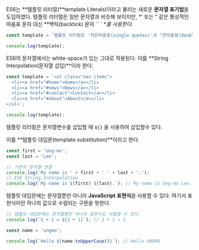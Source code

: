 ES6는 **템플릿 리터럴(**template Literals)이라고 불리는 새로운 **문자열 표기법**을 도입하였다. 템플릿 리터럴은 일반 문자열과 비슷해 보이지만, *‘ 또는 “ 같은 통상적인 따옴표 문자 대신 **백틱(backtick) 문자 `` ` **를 사용한다.*

```js
const template = `템플릿 리터럴은 '작은따옴표(single quotes)'과 "큰따옴표(double quotes)"를 혼용할 수 있다.`;

console.log(template);
```



ES6의 문자열에서는 white-space가 있는 그대로 적용된다. 이를 **String Interpolation(문자열 삽입)**이라 한다.

```js
const template = `<ul class="nav-items">
  <li><a href="#home">Home</a></li>
  <li><a href="#news">News</a></li>
  <li><a href="#contact">Contact</a></li>
  <li><a href="#about">About</a></li>
</ul>`;

console.log(template);
```



템플릿 리터럴은 문자열변수를 삽입할 때 `${}` 을 사용하여 삽입할수 있다.

이를 **템플릿 대입문(template substitution)**이라고 한다.

```js
const first = 'Ung-mo';
const last = 'Lee';

// 기존의 문자열 연결
console.log('My name is ' + first + ' ' + last + '.');
// ES6 String Interpolation
console.log(`My name is ${first} ${last}.`); // My name is Ung-mo Lee.
```

템플릿 대입문에는 문자열뿐만 아니라 **JavaScript 표현식**을 사용할 수 있다. 여기서 표현식이란 하나의 값으로 수렴되는 구문을 뜻한다.



```js
// 템플릿 대입문에는 문자열뿐만 아니라 표현식도 사용할 수 있다.
console.log(`1 + 1 = ${1 + 1}`); // 1 + 1 = 2

const name = 'ungmo';

console.log(`Hello ${name.toUpperCase()}`); // Hello UNGMO
```



